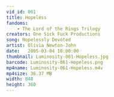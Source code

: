 ```yaml
---
vid_id: 061
title: Hopeless
fandoms:
    - The Lord of the Rings Trilogy
creators: One Sick Fuck Productions
song: Hopelessly Devoted
artist: Olivia Newton-John
date:   2005-03-04 10:00:00
thumbnail: Luminosity-061-Hopeless.jpg
barcode: Luminosity-061-Hopeless.png
mp4name: Luminosity-061-Hopeless.m4v
mp4size: 36.37 MB
width: 848
height: 360
---
```



  